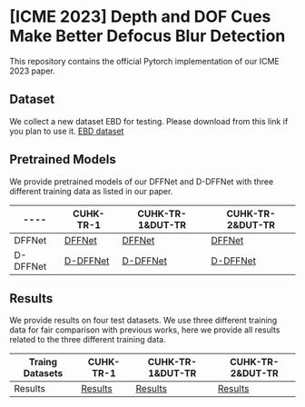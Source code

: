 # [ICME 2023] Depth and DOF Cues Make Better Defocus Blur Detection

This repository contains the official Pytorch implementation of our ICME 2023 paper.

## Dataset
We collect a new dataset EBD for testing. Please download from this link if you plan to use it. [EBD dataset](https://pan.baidu.com/s/1mL9gYu-2tnKR4lQoB3jAOA?pwd=cqoz) 

## Pretrained Models
We provide pretrained models of our DFFNet and D-DFFNet with three different training data as listed in our paper.

 ---- | CUHK-TR-1  | CUHK-TR-1&DUT-TR | CUHK-TR-2&DUT-TR
 ---- | ----- | ------  |  ------
 DFFNet  |  [DFFNet](https://pan.baidu.com/s/1Sd_TDM92-iJ6gZLW15ANaw?pwd=90em)  | [DFFNet](https://pan.baidu.com/s/1AO06sJOiWojS_MFiT58DcA?pwd=ns0z) | [DFFNet]()
 D-DFFNet  | [D-DFFNet](https://pan.baidu.com/s/1coVPb2OtjJ8FnarqkWk7Cw?pwd=r6c5) | [D-DFFNet](https://pan.baidu.com/s/1fw7D6DzNbTNjeLwS-H72UQ?pwd=u7fs)   |[D-DFFNet](https://pan.baidu.com/s/1iKJED5w-obf6kiBBxhI0Ww?pwd=2y3i) 


## Results
We provide results on four test datasets. We use three different training data for fair comparison with previous works, here we provide all results related to the three different training data.

Traing Datasets | CUHK-TR-1  | CUHK-TR-1&DUT-TR | CUHK-TR-2&DUT-TR
 ---- | ----- | ------  |  ------
 Results  |[Results](https://pan.baidu.com/s/19ov0M45uov7o-qbUJ_b7mw?pwd=9qil)|[Results](https://pan.baidu.com/s/18M5f8oJDYeyy7cWQef05SA?pwd=c3v7)  |[Results](https://pan.baidu.com/s/1rT_rQY9ybOKAVJLfxlmVlQ?pwd=zf26)



